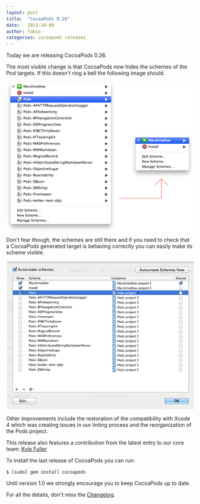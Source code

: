```yaml
---
layout: post
title:  "CocoaPods 0.26"
date:   2013-10-08
author: fabio
categories: cocoapods releases
---
```


Today we are releasing CocoaPods 0.26.

The most visible change is that CocoaPods now hides the schemes of the Pod
targets. If this doesn't ring a bell the following image should.

<img src="/assets/blog_img/CocoaPods-0.26/schemes-comparison.png" style="display:block;margin-left:auto;margin-right:auto;"></a>

<!-- more -->

Don't fear though, the schemes are still there and if you need to check that a
CocoaPods generated target is behaving correctly you can easily make its
scheme visible.

<img src="/assets/blog_img/CocoaPods-0.26/schemes-show.png" style="border:2px solid white;display:block;margin-left:auto;margin-right:auto;"></a>

Other improvements include the restoration of the compatibility with Xcode 4
which was creating issues in our linting process and the reorganization of the
Pods project.

This release also features a contribution from the latest entry to our core
team: [Kyle Fuller](https://twitter.com/kylefuller)

To install the last release of CocoaPods you can run:

```
$ [sudo] gem install cocoapods
```

Until version 1.0 we strongly encourage you to keep CocoaPods up to date.

For all the details, don't miss the
[Changelog](https://github.com/CocoaPods/CocoaPods/blob/master/CHANGELOG.md).
